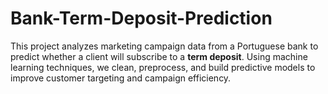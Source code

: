 # Bank-Term-Deposit-Prediction
This project analyzes marketing campaign data from a Portuguese bank to predict whether a client will subscribe to a **term deposit**.   Using machine learning techniques, we clean, preprocess, and build predictive models to improve customer targeting and campaign efficiency.
